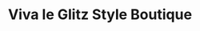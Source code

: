 ---
title: "Viva le Glitz Style Boutique"
url: /cobourg/viva-le-glitz-style-boutique/
shop: clothes
---